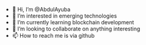 - 👋 Hi, I’m @AbdulAyuba
- 👀 I’m interested in emerging technologies
- 🌱 I’m currently learning blockchain development
- 💞️ I’m looking to collaborate on anything interesting
- 📫 How to reach me is via github

<!---
AbdulAyuba/AbdulAyuba is a ✨ special ✨ repository because its `README.md` (this file) appears on your GitHub profile.
You can click the Preview link to take a look at your changes.
--->
